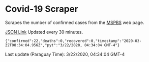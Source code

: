 # Covid-19 Scraper

Scrapes the number of confirmed cases from the [MSPBS](https://www.mspbs.gov.py/covid-19.php) web page.

[JSON Link](https://jmayalag.github.io/covid19-scrape/cases.json)
Updated every 30 minutes.
```
{"confirmed":22,"deaths":0,"recovered":0,"timestamp":"2020-03-22T08:34:04.956Z","pyt":"3/22/2020, 04:34:04 GMT-4"}
```
Last update (Paraguay Time): 3/22/2020, 04:34:04 GMT-4